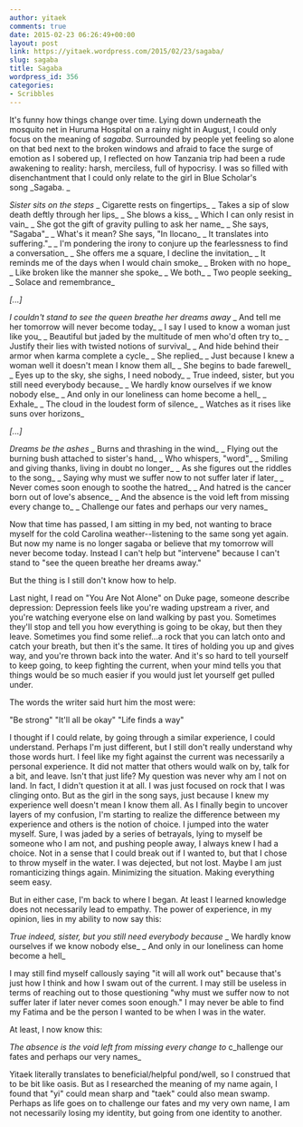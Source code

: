 ```yaml
---
author: yitaek
comments: true
date: 2015-02-23 06:26:49+00:00
layout: post
link: https://yitaek.wordpress.com/2015/02/23/sagaba/
slug: sagaba
title: Sagaba
wordpress_id: 356
categories:
- Scribbles
---
```


It's funny how things change over time. Lying down underneath the mosquito net in Huruma Hospital on a rainy night in August, I could only focus on the meaning of _sagaba_. Surrounded by people yet feeling so alone on that bed next to the broken windows and afraid to face the surge of emotion as I sobered up, I reflected on how Tanzania trip had been a rude awakening to reality: harsh, merciless, full of hypocrisy. I was so filled with disenchantment that I could only relate to the girl in Blue Scholar's song _Sagaba. _


_Sister sits on the steps_ _ Cigarette rests on fingertips_ _ Takes a sip of slow death deftly through her lips_ _ She blows a kiss_ _ Which I can only resist in vain_ _ She got the gift of gravity pulling to ask her name_ _ She says, "Sagaba"_ _ What's it mean? She says, "In Ilocano_ _ It translates into suffering."_ _ I'm pondering the irony to conjure up the fearlessness to find a conversation_ _ She offers me a square, I decline the invitation_ _ It reminds me of the days when I would chain smoke_ _ Broken with no hope_ _ Like broken like the manner she spoke_ _ We both_ _ Two people seeking_ _ Solace and remembrance_




_[...]_




_I couldn't stand to see the queen breathe her dreams away_ _ And tell me her tomorrow will never become today_ _ I say I used to know a woman just like you_ _ Beautiful but jaded by the multitude of men who'd often try to_ _ Justify their lies with twisted notions of survival_ _ And hide behind their armor when karma complete a cycle_ _ She replied_ _ Just because I knew a woman well it doesn't mean I know them all_ _ She begins to bade farewell_ _ Eyes up to the sky, she sighs, I need nobody_ _ True indeed, sister, but you still need everybody because_ _ We hardly know ourselves if we know nobody else_ _ And only in our loneliness can home become a hell_ _ Exhale_ _ The cloud in the loudest form of silence_ _ Watches as it rises like suns over horizons_




_[...]_




_Dreams be the ashes_ _ Burns and thrashing in the wind_ _ Flying out the burning bush attached to sister's hand_ _ Who whispers, "word"_ _ Smiling and giving thanks, living in doubt no longer_ _ As she figures out the riddles to the song_ _ Saying why must we suffer now to not suffer later if later_ _ Never comes soon enough to soothe the hatred_ _ And hatred is the cancer born out of love's absence_ _ And the absence is the void left from missing every change to_ _ Challenge our fates and perhaps our very names_




Now that time has passed, I am sitting in my bed, not wanting to brace myself for the cold Carolina weather--listening to the same song yet again. But now my name is no longer sagaba or believe that my tomorrow will never become today. Instead I can't help but "intervene" because I can't stand to "see the queen breathe her dreams away."




But the thing is I still don't know how to help.




Last night, I read on "You Are Not Alone" on Duke page, someone describe depression: Depression feels like you're wading upstream a river, and you're watching everyone else on land walking by past you. Sometimes they'll stop and tell you how everything is going to be okay, but then they leave. Sometimes you find some relief...a rock that you can latch onto and catch your breath, but then it's the same. It tires of holding you up and gives way, and you're thrown back into the water. And it's so hard to tell yourself to keep going, to keep fighting the current, when your mind tells you that things would be so much easier if you would just let yourself get pulled under.




The words the writer said hurt him the most were:




"Be strong" "It'll all be okay" "Life finds a way"


I thought if I could relate, by going through a similar experience, I could understand. Perhaps I'm just different, but I still don't really understand why those words hurt. I feel like my fight against the current was necessarily a personal experience. It did not matter that others would walk on by, talk for a bit, and leave. Isn't that just life? My question was never why am I not on land. In fact, I didn't question it at all. I was just focused on rock that I was clinging onto. But as the girl in the song says, just because I knew my experience well doesn't mean I know them all. As I finally begin to uncover layers of my confusion, I'm starting to realize the difference between my experience and others is the notion of choice. I jumped into the water myself. Sure, I was jaded by a series of betrayals, lying to myself be someone who I am not, and pushing people away, I always knew I had a choice. Not in a sense that I could break out if I wanted to, but that I chose to throw myself in the water. I was dejected, but not lost. Maybe I am just romanticizing things again. Minimizing the situation. Making everything seem easy.


But in either case, I'm back to where I began. At least I learned knowledge does not necessarily lead to empathy. The power of experience, in my opinion, lies in my ability to now say this:




_True indeed, sister, but you still need everybody because_ _ We hardly know ourselves if we know nobody else_ _ And only in our loneliness can home become a hell_




I may still find myself callously saying "it will all work out" because that's just how I think and how I swam out of the current. I may still be useless in terms of reaching out to those questioning "why must we suffer now to not suffer later if later never comes soon enough." I may never be able to find my Fatima and be the person I wanted to be when I was in the water.




At least, I now know this:




_The absence is the void left from missing every change to_ c_hallenge our fates and perhaps our very names_




Yitaek literally translates to beneficial/helpful pond/well, so I construed that to be bit like oasis. But as I researched the meaning of my name again, I found that "yi" could mean sharp and "taek" could also mean swamp. Perhaps as life goes on to challenge our fates and my very own name, I am not necessarily losing my identity, but going from one identity to another.
